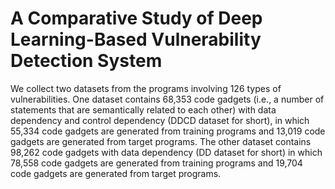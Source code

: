 # A Comparative Study of Deep Learning-Based Vulnerability Detection System

We collect two datasets from the programs involving 126 types of vulnerabilities. One dataset contains 68,353 code gadgets (i.e., a number of statements that are semantically related to each other) with data dependency and control dependency (DDCD dataset for short), in which 55,334 code gadgets are generated from training programs and 13,019 code gadgets are generated from target programs. The other dataset contains 98,262 code gadgets with data dependency (DD dataset for short) in which 78,558 code gadgets are generated from training programs and 19,704 code gadgets are generated from target programs.
